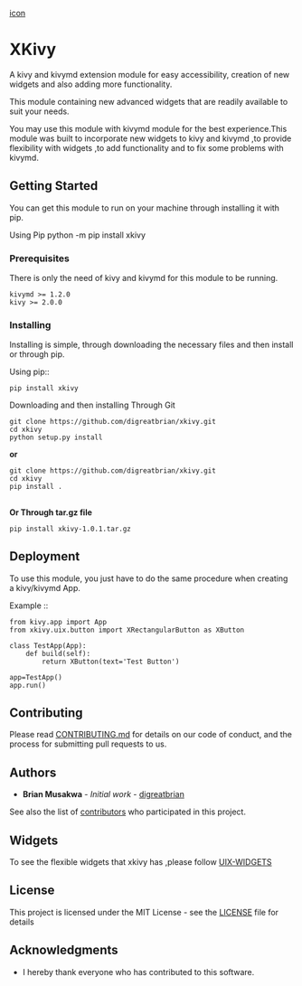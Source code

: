 [icon](assets/xkivy.png)

# XKivy

A kivy and kivymd extension module for easy accessibility, creation of new widgets and also adding more functionality. 

This module containing new advanced widgets that are readily available to suit your needs.

You may use this module with kivymd module for the best experience.This module was built to incorporate new widgets to kivy and kivymd ,to provide flexibility with widgets ,to add functionality and to fix some problems with kivymd.

## Getting Started

You can get this module to run on your machine through installing it with pip. 

Using Pip
    python -m pip install xkivy

### Prerequisites

There is only the need of kivy and kivymd for this module to be running. 

```
kivymd >= 1.2.0
kivy >= 2.0.0

```

### Installing

Installing is simple, through downloading the necessary files and then install or through pip. 

Using pip::

```
pip install xkivy

```

Downloading and then installing
Through Git 

```
git clone https://github.com/digreatbrian/xkivy.git
cd xkivy
python setup.py install

```
<b>or</b> 

```
git clone https://github.com/digreatbrian/xkivy.git
cd xkivy
pip install .
```
##
<b>Or Through tar.gz file</b>
```
pip install xkivy-1.0.1.tar.gz

```

## Deployment

To use this module, you just have to do the same procedure when creating a kivy/kivymd App. 

Example ::

    from kivy.app import App
    from xkivy.uix.button import XRectangularButton as XButton

    class TestApp(App):
        def build(self):
            return XButton(text='Test Button') 

    app=TestApp() 
    app.run()

## Contributing

Please read [CONTRIBUTING.md](https://github.com/digreatbrian/xkivy/contributors) for details on our code of conduct, and the process for submitting pull requests to us.

## Authors

* **Brian Musakwa** - *Initial work* - [digreatbrian](https://github.com/digreatbrian)

See also the list of [contributors](https://github.com/digreatbrian/xkivy/contributors) who participated in this project.

## Widgets
To see the flexible widgets that xkivy has ,please follow [UIX-WIDGETS](UIXDocumentation.md)

## License

This project is licensed under the MIT License - see the [LICENSE](LICENSE) file for details

## Acknowledgments

* I hereby thank everyone who has contributed to this software. 










